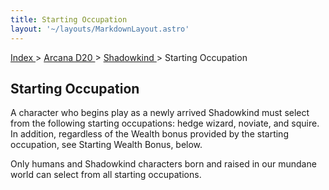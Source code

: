 ```yaml
---
title: Starting Occupation
layout: '~/layouts/MarkdownLayout.astro'
---
```


[ Index ](/) > [ Arcana D20 ](/arcana.d20.srd) > [ Shadowkind ](/arcana.d20.srd/shadowkind) > Starting Occupation

##  Starting Occupation

A character who begins play as a newly arrived Shadowkind must select from the
following starting occupations: hedge wizard, noviate, and squire. In
addition, regardless of the Wealth bonus provided by the starting occupation,
see Starting Wealth Bonus, below.

Only humans and Shadowkind characters born and raised in our mundane world can
select from all starting occupations.

